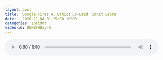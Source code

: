 ```yaml
---
layout: post
title:  Google Fires AI Ethics Co-Lead Timnit Gebru
date:   2020-12-04 01:25:00 +0000
categories: solidot
video-id: DNKB2W0sy-A
---
```


<audio src="/assets/0691a59fb7f7e6e09c572c6f87e3c05c.mp3" style="width: 100%;" controls></audio>

